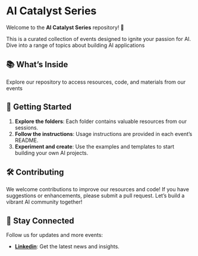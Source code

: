 # AI Catalyst Series

Welcome to the **AI Catalyst Series** repository! 🎉

This is a curated collection of events designed to ignite your passion for AI. Dive into a range of topics about building AI applications

## 📚 What’s Inside

Explore our repository to access resources, code, and materials from our events

## 🚀 Getting Started

1. **Explore the folders**: Each folder contains valuable resources from our sessions.
2. **Follow the instructions**: Usage instructions are provided in each event’s README.
3. **Experiment and create**: Use the examples and templates to start building your own AI projects.

## 🛠️ Contributing

We welcome contributions to improve our resources and code! If you have suggestions or enhancements, please submit a pull request. Let’s build a vibrant AI community together!

## 🌟 Stay Connected

Follow us for updates and more events:
- **[Linkedin](#)**: Get the latest news and insights.
